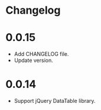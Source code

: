 # Changelog

# 0.0.15
* Add CHANGELOG file.
* Update version.

# 0.0.14
* Support jQuery DataTable library.
